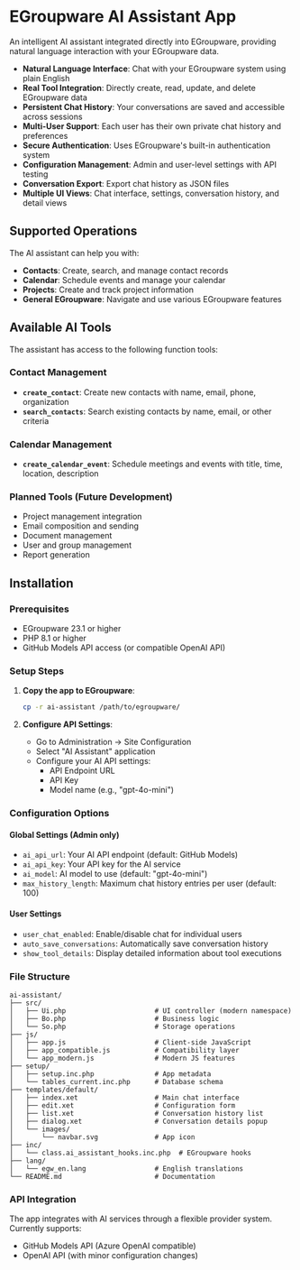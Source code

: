 # EGroupware AI Assistant App

An intelligent AI assistant integrated directly into EGroupware, providing natural language interaction with your EGroupware data.

- **Natural Language Interface**: Chat with your EGroupware system using plain English
- **Real Tool Integration**: Directly create, read, update, and delete EGroupware data
- **Persistent Chat History**: Your conversations are saved and accessible across sessions
- **Multi-User Support**: Each user has their own private chat history and preferences
- **Secure Authentication**: Uses EGroupware's built-in authentication system
- **Configuration Management**: Admin and user-level settings with API testing
- **Conversation Export**: Export chat history as JSON files
- **Multiple UI Views**: Chat interface, settings, conversation history, and detail views 

## Supported Operations

The AI assistant can help you with:
- **Contacts**: Create, search, and manage contact records
- **Calendar**: Schedule events and manage your calendar
- **Projects**: Create and track project information
- **General EGroupware**: Navigate and use various EGroupware features

## Available AI Tools

The assistant has access to the following function tools:

### Contact Management
- **`create_contact`**: Create new contacts with name, email, phone, organization
- **`search_contacts`**: Search existing contacts by name, email, or other criteria

### Calendar Management  
- **`create_calendar_event`**: Schedule meetings and events with title, time, location, description

### Planned Tools (Future Development)
- Project management integration
- Email composition and sending
- Document management
- User and group management
- Report generation

## Installation

### Prerequisites

- EGroupware 23.1 or higher
- PHP 8.1 or higher
- GitHub Models API access (or compatible OpenAI API)

### Setup Steps

1. **Copy the app to EGroupware**:
   ```bash
   cp -r ai-assistant /path/to/egroupware/
   ```


2. **Configure API Settings**:
   - Go to Administration → Site Configuration
   - Select "AI Assistant" application
   - Configure your AI API settings:
     - API Endpoint URL
     - API Key
     - Model name (e.g., "gpt-4o-mini")

### Configuration Options

#### Global Settings (Admin only)
- `ai_api_url`: Your AI API endpoint (default: GitHub Models)
- `ai_api_key`: Your API key for the AI service
- `ai_model`: AI model to use (default: "gpt-4o-mini")
- `max_history_length`: Maximum chat history entries per user (default: 100)

#### User Settings
- `user_chat_enabled`: Enable/disable chat for individual users
- `auto_save_conversations`: Automatically save conversation history
- `show_tool_details`: Display detailed information about tool executions


### File Structure
```
ai-assistant/
├── src/
│   ├── Ui.php                      # UI controller (modern namespace)
│   ├── Bo.php                      # Business logic
│   └── So.php                      # Storage operations
├── js/
│   ├── app.js                      # Client-side JavaScript
│   ├── app_compatible.js           # Compatibility layer
│   └── app_modern.js               # Modern JS features
├── setup/
│   ├── setup.inc.php               # App metadata
│   └── tables_current.inc.php      # Database schema
├── templates/default/
│   ├── index.xet                   # Main chat interface
│   ├── edit.xet                    # Configuration form
│   ├── list.xet                    # Conversation history list
│   ├── dialog.xet                  # Conversation details popup
│   └── images/
│       └── navbar.svg              # App icon
├── inc/
│   └── class.ai_assistant_hooks.inc.php  # EGroupware hooks
├── lang/
│   └── egw_en.lang                 # English translations
└── README.md                       # Documentation
```

### API Integration

The app integrates with AI services through a flexible provider system. Currently supports:
- GitHub Models API (Azure OpenAI compatible)
- OpenAI API (with minor configuration changes)





